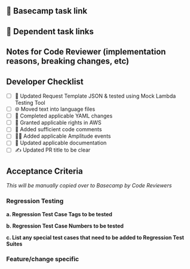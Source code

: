 ## 🔗 Basecamp task link


## 🔗 Dependent task links


## Notes for Code Reviewer (implementation reasons, breaking changes, etc)


## Developer Checklist
- [ ] 🧪 Updated Request Template JSON & tested using Mock Lambda Testing Tool
- [ ] 🌐 Moved text into language files
- [ ] 📄 Completed applicable YAML changes
- [ ] 📄 Granted applicable rights in AWS
- [ ] 💬 Added sufficient code comments
- [ ] 🧑‍💻 Added applicable Amplitude events
- [ ] 📃 Updated applicable documentation
- [ ] ✍ Updated PR title to be clear

## Acceptance Criteria
*This will be manually copied over to Basecamp by Code Reviewers*

### Regression Testing
**a. Regression Test Case Tags to be tested**

**b. Regression Test Case Numbers to be tested**

**c. List any special test cases that need to be added to Regression Test Suites**


### Feature/change specific

